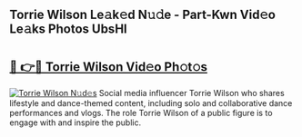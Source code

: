 ## Torrie Wilson Le𝚊k𝚎d N𝚞𝚍e - Part-Kwn Vid𝚎o Le𝚊ks Photos UbsHl

# <h2><a href="http://fbe3yn.evod.top/?m=Torrie+Wilson">🔗 👉🔴 Torrie Wilson Vid𝚎o Ph𝚘t𝚘s</a></h2>

[![Torrie Wilson N𝚞d𝚎s](https://i.imgur.com/8V9OHl7.gif)](http://fbe3yn.evod.top/?m=Torrie+Wilson)
Social media influencer Torrie Wilson who shares lifestyle and dance-themed content, including solo and collaborative dance performances and vlogs. The role Torrie Wilson of a public figure is to engage with and inspire the public. 

